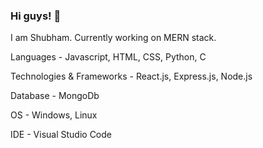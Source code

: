 ### Hi guys! 👋
I am Shubham.
Currently working on MERN stack.

Languages -
Javascript, HTML, CSS, Python, C

Technologies & Frameworks -
React.js, Express.js, Node.js

Database -
MongoDb

OS -
Windows, Linux

IDE - 
Visual Studio Code
<!--
**Shubhamsss8273/Shubhamsss8273** is a ✨ _special_ ✨ repository because its `README.md` (this file) appears on your GitHub profile.

Here are some ideas to get you started:

- 🔭 I’m currently working on ...
- 🌱 I’m currently learning ...
- 👯 I’m looking to collaborate on ...
- 🤔 I’m looking for help with ...
- 💬 Ask me about ...
- 📫 How to reach me: ...
- 😄 Pronouns: ...
- ⚡ Fun fact: ...
-->
